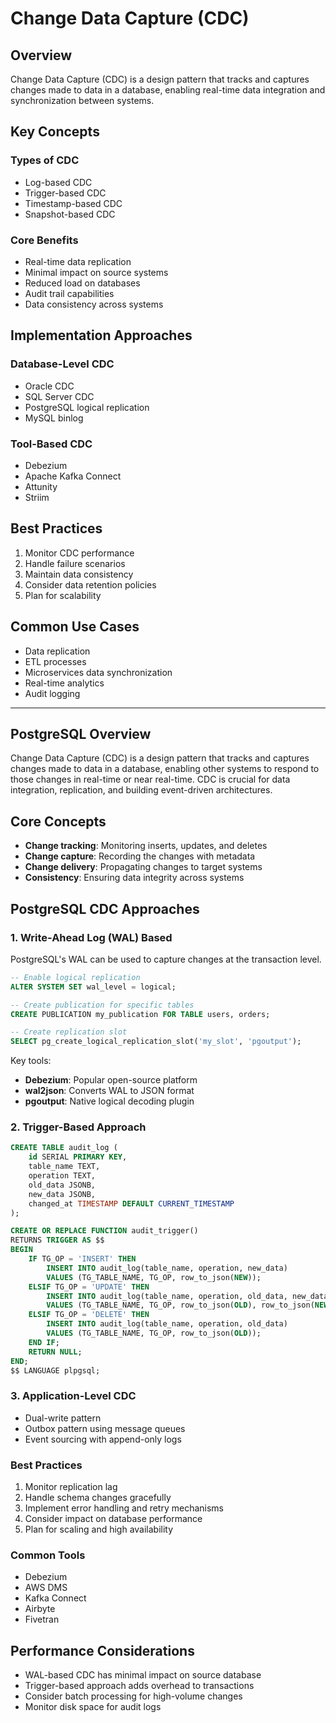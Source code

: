 # Change Data Capture (CDC)

## Overview

Change Data Capture (CDC) is a design pattern that tracks and captures changes made to data in a database, enabling real-time data integration and synchronization between systems.

## Key Concepts

### Types of CDC

- Log-based CDC
- Trigger-based CDC
- Timestamp-based CDC
- Snapshot-based CDC

### Core Benefits

- Real-time data replication
- Minimal impact on source systems
- Reduced load on databases
- Audit trail capabilities
- Data consistency across systems

## Implementation Approaches

### Database-Level CDC

- Oracle CDC
- SQL Server CDC
- PostgreSQL logical replication
- MySQL binlog

### Tool-Based CDC

- Debezium
- Apache Kafka Connect
- Attunity
- Striim

## Best Practices

1. Monitor CDC performance
2. Handle failure scenarios
3. Maintain data consistency
4. Consider data retention policies
5. Plan for scalability

## Common Use Cases

- Data replication
- ETL processes
- Microservices data synchronization
- Real-time analytics
- Audit logging

-----------------------------------

## PostgreSQL Overview

Change Data Capture (CDC) is a design pattern that tracks and captures changes made to data in a database, enabling other systems to respond to those changes in real-time or near real-time. CDC is crucial for data integration, replication, and building event-driven architectures.

## Core Concepts

- **Change tracking**: Monitoring inserts, updates, and deletes
- **Change capture**: Recording the changes with metadata
- **Change delivery**: Propagating changes to target systems
- **Consistency**: Ensuring data integrity across systems

## PostgreSQL CDC Approaches

### 1. Write-Ahead Log (WAL) Based

PostgreSQL's WAL can be used to capture changes at the transaction level.

```sql
-- Enable logical replication
ALTER SYSTEM SET wal_level = logical;

-- Create publication for specific tables
CREATE PUBLICATION my_publication FOR TABLE users, orders;

-- Create replication slot
SELECT pg_create_logical_replication_slot('my_slot', 'pgoutput');
```

Key tools:

- **Debezium**: Popular open-source platform
- **wal2json**: Converts WAL to JSON format
- **pgoutput**: Native logical decoding plugin

### 2. Trigger-Based Approach

```sql
CREATE TABLE audit_log (
    id SERIAL PRIMARY KEY,
    table_name TEXT,
    operation TEXT,
    old_data JSONB,
    new_data JSONB,
    changed_at TIMESTAMP DEFAULT CURRENT_TIMESTAMP
);

CREATE OR REPLACE FUNCTION audit_trigger()
RETURNS TRIGGER AS $$
BEGIN
    IF TG_OP = 'INSERT' THEN
        INSERT INTO audit_log(table_name, operation, new_data)
        VALUES (TG_TABLE_NAME, TG_OP, row_to_json(NEW));
    ELSIF TG_OP = 'UPDATE' THEN
        INSERT INTO audit_log(table_name, operation, old_data, new_data)
        VALUES (TG_TABLE_NAME, TG_OP, row_to_json(OLD), row_to_json(NEW));
    ELSIF TG_OP = 'DELETE' THEN
        INSERT INTO audit_log(table_name, operation, old_data)
        VALUES (TG_TABLE_NAME, TG_OP, row_to_json(OLD));
    END IF;
    RETURN NULL;
END;
$$ LANGUAGE plpgsql;
```

### 3. Application-Level CDC

- Dual-write pattern
- Outbox pattern using message queues
- Event sourcing with append-only logs

### Best Practices

1. Monitor replication lag
2. Handle schema changes gracefully
3. Implement error handling and retry mechanisms
4. Consider impact on database performance
5. Plan for scaling and high availability

### Common Tools

- Debezium
- AWS DMS
- Kafka Connect
- Airbyte
- Fivetran

## Performance Considerations

- WAL-based CDC has minimal impact on source database
- Trigger-based approach adds overhead to transactions
- Consider batch processing for high-volume changes
- Monitor disk space for audit logs
